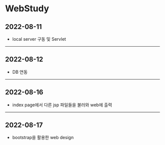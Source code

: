 # WebStudy
## 2022-08-11
- local server 구동 및 Servlet
-----------------------------------------
## 2022-08-12
- DB 연동
-----------------------------------------
## 2022-08-16
- index page에서 다른 jsp 파일들을 불러와 web에 출력
-----------------------------------------
## 2022-08-17
- bootstrap을 활용한 web design
